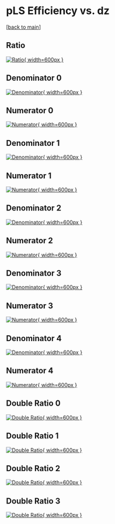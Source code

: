 # pLS Efficiency vs. dz

[[back to main](./)]



## Ratio

[![Ratio](../mtv/var/pLS_vtr_321_-1_eff_dz.png){ width=600px }](../mtv/var/pLS_vtr_321_-1_eff_dz.pdf)

## Denominator 0

[![Denominator](../mtv/den/pLS_vtr_321_-1_eff_dz_den0.png){ width=600px }](../mtv/den/pLS_vtr_321_-1_eff_dz_den0.pdf)

## Numerator 0

[![Numerator](../mtv/num/pLS_vtr_321_-1_eff_dz_num0.png){ width=600px }](../mtv/num/pLS_vtr_321_-1_eff_dz_num0.pdf)

## Denominator 1

[![Denominator](../mtv/den/pLS_vtr_321_-1_eff_dz_den1.png){ width=600px }](../mtv/den/pLS_vtr_321_-1_eff_dz_den1.pdf)

## Numerator 1

[![Numerator](../mtv/num/pLS_vtr_321_-1_eff_dz_num1.png){ width=600px }](../mtv/num/pLS_vtr_321_-1_eff_dz_num1.pdf)

## Denominator 2

[![Denominator](../mtv/den/pLS_vtr_321_-1_eff_dz_den2.png){ width=600px }](../mtv/den/pLS_vtr_321_-1_eff_dz_den2.pdf)

## Numerator 2

[![Numerator](../mtv/num/pLS_vtr_321_-1_eff_dz_num2.png){ width=600px }](../mtv/num/pLS_vtr_321_-1_eff_dz_num2.pdf)

## Denominator 3

[![Denominator](../mtv/den/pLS_vtr_321_-1_eff_dz_den3.png){ width=600px }](../mtv/den/pLS_vtr_321_-1_eff_dz_den3.pdf)

## Numerator 3

[![Numerator](../mtv/num/pLS_vtr_321_-1_eff_dz_num3.png){ width=600px }](../mtv/num/pLS_vtr_321_-1_eff_dz_num3.pdf)

## Denominator 4

[![Denominator](../mtv/den/pLS_vtr_321_-1_eff_dz_den4.png){ width=600px }](../mtv/den/pLS_vtr_321_-1_eff_dz_den4.pdf)

## Numerator 4

[![Numerator](../mtv/num/pLS_vtr_321_-1_eff_dz_num4.png){ width=600px }](../mtv/num/pLS_vtr_321_-1_eff_dz_num4.pdf)

## Double Ratio 0

[![Double Ratio](../mtv/ratio/pLS_vtr_321_-1_eff_dz_ratio0.png){ width=600px }](../mtv/ratio/pLS_vtr_321_-1_eff_dz_ratio0.pdf)

## Double Ratio 1

[![Double Ratio](../mtv/ratio/pLS_vtr_321_-1_eff_dz_ratio1.png){ width=600px }](../mtv/ratio/pLS_vtr_321_-1_eff_dz_ratio1.pdf)

## Double Ratio 2

[![Double Ratio](../mtv/ratio/pLS_vtr_321_-1_eff_dz_ratio2.png){ width=600px }](../mtv/ratio/pLS_vtr_321_-1_eff_dz_ratio2.pdf)

## Double Ratio 3

[![Double Ratio](../mtv/ratio/pLS_vtr_321_-1_eff_dz_ratio3.png){ width=600px }](../mtv/ratio/pLS_vtr_321_-1_eff_dz_ratio3.pdf)

